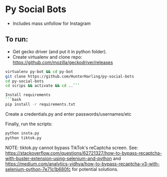 # Py Social Bots
- Includes mass unfollow for Instagram

## To run:
- Get gecko driver (and put it in python folder).
- Create virtualenv and clone repo: https://github.com/mozilla/geckodriver/releases

```bash
virtualenv py-bot && cd py-bot
git clone https://github.com/HunterHarling/py-social-bots
cd py-social-bots
cd scrips && activate && cd ..```

Install requirements
```bash
pip install -r requirements.txt
```

Create a credentials.py and enter passwords/usernames/etc

Finally, run the scripts:
```bash
python insta.py
python tiktok.py
```

NOTE: tiktok.py cannot bypass TikTok's reCaptcha screen. See: https://stackoverflow.com/questions/62721327/how-to-bypass-recaptcha-with-buster-extension-using-selenium-and-python 
and https://medium.com/analytics-vidhya/how-to-bypass-recaptcha-v3-with-selenium-python-7e71c1b680fc 
for potential solutions.
